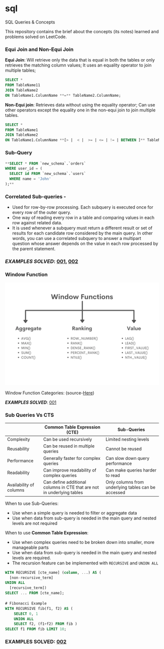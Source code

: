 # sql
SQL Queries &amp; Concepts

This repository contains the brief about the concepts (its notes) learned and problems solved on LeetCode.

### Equi Join and Non-Equi Join

**Equi Join**: Will retrieve only the data that is equal in both the tables or only retrieves the matching column values; It uses an equality operator to join multiple tables; 

```sql
SELECT *
FROM TableName11
JOIN TableName2
ON TableName1.ColumnName **=** TableName2.ColumnName;
```

**Non-Equi join**: Retrieves data without using the equality operator; Can use other operators except the equality one in the non-equi join to join multiple tables.

```sql
SELECT *
FROM TableName1
JOIN TableName2
ON TableName1.ColumnName **[> |  < |  >= | <= | != | BETWEEN ]** TableName2.ColumnName;
```

### Sub-Query

```sql
**SELECT * FROM `new_schema`.`orders`
WHERE user_id = (
  SELECT id FROM `new_schema`.`users`
  WHERE name = 'John'
);**
```

### **Correlated Sub-queries -**

- Used for row-by-row processing. Each subquery is executed once for every row of the outer query.
- One way of reading every row in a table and comparing values in each row against related data.
- It is used whenever a subquery must return a different result or set of results for each candidate row considered by the main query. In other words, you can use a correlated subquery to answer a multipart question whose answer depends on the value in each row processed by the parent statement.

### ***EXAMPLES SOLVED***: [001](https://github.com/Kishan-Thumar/sql/blob/master/534_Game_Play_Analysis_III/myql_subquery.sql), [002](https://github.com/Kishan-Thumar/sql/tree/master/512_Game_Play_Analysis_II)

### Window Function

![Window Function Categories: (source-[Here](https://cdn.sanity.io/images/oaglaatp/production/e0d2b575fa404eec7c9bedcae9c3818261ffe1ab-1200x800.png?w=1200&h=800&auto=format))](images/window_functions.png)

Window Function Categories: (source-[Here](https://cdn.sanity.io/images/oaglaatp/production/e0d2b575fa404eec7c9bedcae9c3818261ffe1ab-1200x800.png?w=1200&h=800&auto=format))

***EXAMPLES SOLVED***: [001](https://github.com/Kishan-Thumar/sql/blob/master/534_Game_Play_Analysis_III/mysql_window_fn.sql)

### Sub Queries Vs CTS

|  | Common Table Expression (CTE) | Sub-Queries |
| --- | --- | --- |
| Complexity | Can be used recursively | Limited nesting levels |
| Reusability | Can be reused in multiple queries | Cannot be reused |
| Performance | Generally faster for complex queries | Can slow down query performance |
| Readability | Can improve readability of complex queries | Can make queries harder to read |
| Availability of columns | Can define additional columns in CTE that are not in underlying tables | Only columns from underlying tables can be accessed |

When to use Sub-Queries:

- Use when a simple query is needed to filter or aggregate data
- Use when data from sub-query is needed in the main query and nested levels are not required

When to use **Common Table Expression**:

- Use when complex queries need to be broken down into smaller, more manageable parts
- Use when data from sub-query is needed in the main query and nested levels are required.
- The recursion feature can be implemented with `RECURSIVE` and `UNION ALL`


```sql
WITH RECURSIVE [cte_name] (column, ...) AS (
  [non-recursive_term]
UNION ALL
  [recursive_term])
SELECT ... FROM [cte_name];

# Fibonacci Example
WITH RECURSIVE fib(f1, f2) AS ( 
    SELECT 0, 1 
    UNION ALL
    SELECT f2, (f1+f2) FROM fib ) 
SELECT f1 FROM fib LIMIT 10;
```

### EXAMPLES SOLVED: [002](https://github.com/Kishan-Thumar/sql/tree/master/512_Game_Play_Analysis_II)